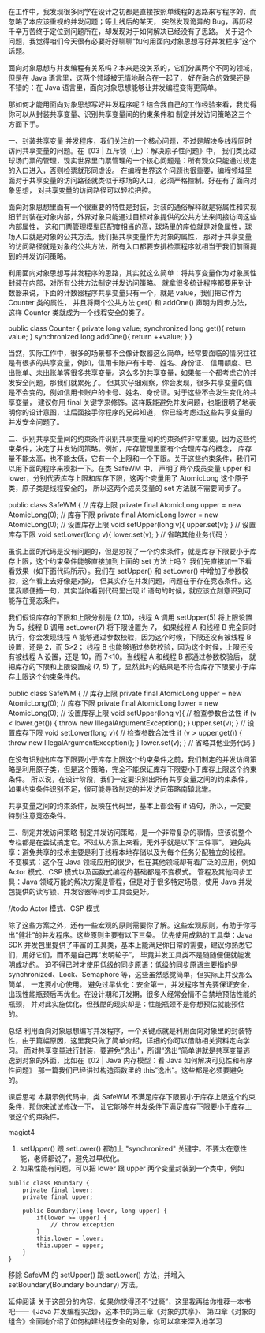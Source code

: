在工作中，我发现很多同学在设计之初都是直接按照单线程的思路来写程序的，而忽略了本应该重视的并发问题；等上线后的某天，
突然发现诡异的 Bug，再历经千辛万苦终于定位到问题所在，却发现对于如何解决已经没有了思路。
关于这个问题，我觉得咱们今天很有必要好好聊聊“如何用面向对象思想写好并发程序”这个话题。

面向对象思想与并发编程有关系吗？本来是没关系的，它们分属两个不同的领域，但是在 Java 语言里，这两个领域被无情地融合在一起了，
好在融合的效果还是不错的：在 Java 语言里，面向对象思想能够让并发编程变得更简单。

那如何才能用面向对象思想写好并发程序呢？结合我自己的工作经验来看，我觉得你可以从封装共享变量、识别共享变量间的约束条件和
制定并发访问策略这三个方面下手。

一、封装共享变量
并发程序，我们关注的一个核心问题，不过是解决多线程同时访问共享变量的问题。在《03 | 互斥锁（上）：解决原子性问题》中，
我们类比过球场门票的管理，现实世界里门票管理的一个核心问题是：所有观众只能通过规定的入口进入，否则检票就形同虚设。
在编程世界这个问题也很重要，编程领域里面对于共享变量的访问路径就类似于球场的入口，必须严格控制。好在有了面向对象思想，
对共享变量的访问路径可以轻松把控。

面向对象思想里面有一个很重要的特性是封装，封装的通俗解释就是将属性和实现细节封装在对象内部，外界对象只能通过目标对象提供的公共方法来间接访问这些内部属性，
这和门票管理模型匹配度相当的高，球场里的座位就是对象属性，球场入口就是对象的公共方法。我们把共享变量作为对象的属性，
那对于共享变量的访问路径就是对象的公共方法，所有入口都要安排检票程序就相当于我们前面提到的并发访问策略。

利用面向对象思想写并发程序的思路，其实就这么简单：将共享变量作为对象属性封装在内部，对所有公共方法制定并发访问策略。
就拿很多统计程序都要用到计数器来说，下面的计数器程序共享变量只有一个，就是 value，我们把它作为 Counter 类的属性，
并且将两个公共方法 get() 和 addOne() 声明为同步方法，这样 Counter 类就成为一个线程安全的类了。


public class Counter {
  private long value;
  synchronized long get(){
    return value;
  }
  synchronized long addOne(){
    return ++value;
  }
}


当然，实际工作中，很多的场景都不会像计数器这么简单，经常要面临的情况往往是有很多的共享变量，例如，信用卡账户有卡号、姓名、身份证、
信用额度、已出账单、未出账单等很多共享变量。这么多的共享变量，如果每一个都考虑它的并发安全问题，那我们就累死了。
但其实仔细观察，你会发现，很多共享变量的值是不会变的，例如信用卡账户的卡号、姓名、身份证。对于这些不会发生变化的共享变量，
建议你用 final 关键字来修饰。这样既能避免并发问题，也能很明了地表明你的设计意图，让后面接手你程序的兄弟知道，
你已经考虑过这些共享变量的并发安全问题了。

二、识别共享变量间的约束条件识别共享变量间的约束条件非常重要。因为这些约束条件，决定了并发访问策略。例如，库存管理里面有个合理库存的概念，
库存量不能太高，也不能太低，它有一个上限和一个下限。关于这些约束条件，我们可以用下面的程序来模拟一下。在类 SafeWM 中，
声明了两个成员变量 upper 和 lower，分别代表库存上限和库存下限，这两个变量用了 AtomicLong 这个原子类，原子类是线程安全的，
所以这两个成员变量的 set 方法就不需要同步了。


public class SafeWM {
  // 库存上限
  private final AtomicLong upper = new AtomicLong(0);
  // 库存下限
  private final AtomicLong lower = new AtomicLong(0);
  // 设置库存上限
  void setUpper(long v){
    upper.set(v);
  }
  // 设置库存下限
  void setLower(long v){
    lower.set(v);
  }
  // 省略其他业务代码
}

虽说上面的代码是没有问题的，但是忽视了一个约束条件，就是库存下限要小于库存上限，这个约束条件能够直接加到上面的 set 方法上吗？
我们先直接加一下看看效果（如下面代码所示）。我们在 setUpper() 和 setLower() 中增加了参数校验，这乍看上去好像是对的，
但其实存在并发问题，问题在于存在竞态条件。这里我顺便插一句，其实当你看到代码里出现 if 语句的时候，就应该立刻意识到可能存在竞态条件。

我们假设库存的下限和上限分别是 (2,10)，线程 A 调用 setUpper(5) 将上限设置为 5，线程 B 调用 setLower(7) 将下限设置为 7，
如果线程 A 和线程 B 完全同时执行，你会发现线程 A 能够通过参数校验，因为这个时候，下限还没有被线程 B 设置，还是 2，而 5>2；
线程 B 也能够通过参数校验，因为这个时候，上限还没有被线程 A 设置，还是 10，而 7<10。当线程 A 和线程 B 都通过参数校验后，
就把库存的下限和上限设置成 (7, 5) 了，显然此时的结果是不符合库存下限要小于库存上限这个约束条件的。

public class SafeWM {
  // 库存上限
  private final AtomicLong upper = new AtomicLong(0);
  // 库存下限
  private final AtomicLong lower = new AtomicLong(0);
  // 设置库存上限
  void setUpper(long v){
    // 检查参数合法性
    if (v < lower.get()) {
      throw new IllegalArgumentException();
    }
    upper.set(v);
  }
  // 设置库存下限
  void setLower(long v){
    // 检查参数合法性
    if (v > upper.get()) {
      throw new IllegalArgumentException();
    }
    lower.set(v);
  }
  // 省略其他业务代码
}


在没有识别出库存下限要小于库存上限这个约束条件之前，我们制定的并发访问策略是利用原子类，但是这个策略，完全不能保证库存下限要小于库存上限这个约束条件。
所以说，在设计阶段，我们一定要识别出所有共享变量之间的约束条件，如果约束条件识别不足，很可能导致制定的并发访问策略南辕北辙。

共享变量之间的约束条件，反映在代码里，基本上都会有 if 语句，所以，一定要特别注意竞态条件。


三、制定并发访问策略
制定并发访问策略，是一个非常复杂的事情。应该说整个专栏都是在尝试搞定它。不过从方案上来看，无外乎就是以下“三件事”。
避免共享：避免共享的技术主要是利于线程本地存储以及为每个任务分配独立的线程。
不变模式：这个在 Java 领域应用的很少，但在其他领域却有着广泛的应用，例如 Actor 模式、CSP 模式以及函数式编程的基础都是不变模式。
管程及其他同步工具：Java 领域万能的解决方案是管程，但是对于很多特定场景，使用 Java 并发包提供的读写锁、并发容器等同步工具会更好。

//todo Actor 模式、CSP 模式


除了这些方案之外，还有一些宏观的原则需要你了解。这些宏观原则，有助于你写出“健壮”的并发程序。这些原则主要有以下三条。
优先使用成熟的工具类：Java SDK 并发包里提供了丰富的工具类，基本上能满足你日常的需要，建议你熟悉它们，用好它们，而不是自己再“发明轮子”，
  毕竟并发工具类不是随随便便就能发明成功的。
迫不得已时才使用低级的同步原语：低级的同步原语主要指的是 synchronized、Lock、Semaphore 等，这些虽然感觉简单，但实际上并没那么简单，
  一定要小心使用。
避免过早优化：安全第一，并发程序首先要保证安全，出现性能瓶颈后再优化。在设计期和开发期，很多人经常会情不自禁地预估性能的瓶颈，
  并对此实施优化，但残酷的现实却是：性能瓶颈不是你想预估就能预估的。
  
总结
利用面向对象思想编写并发程序，一个关键点就是利用面向对象里的封装特性，由于篇幅原因，这里我只做了简单介绍，详细的你可以借助相关资料定向学习。
 而对共享变量进行封装，要避免“逸出”，所谓“逸出”简单讲就是共享变量逃逸到对象的外面，比如在《02 | Java 内存模型：看 Java 如何解决可见性和有序性问题》
 那一篇我们已经讲过构造函数里的 this“逸出”。这些都是必须要避免的。 
 
课后思考
本期示例代码中，类 SafeWM 不满足库存下限要小于库存上限这个约束条件，那你来试试修改一下，
 让它能够在并发条件下满足库存下限要小于库存上限这个约束条件。  
 
 magict4
 1. setUpper() 跟 setLower() 都加上 "synchronized" 关键字。不要太在意性能，老师都说了，避免过早优化。
 2. 如果性能有问题，可以把 lower 跟 upper 两个变量封装到一个类中，例如
 ```
 public class Boundary {
     private final lower;
     private final upper;
     
     public Boundary(long lower, long upper) {
         if(lower >= upper) {
             // throw exception
         }
         this.lower = lower;
         this.upper = upper;
     }
 }
 ```
 移除 SafeVM 的 setUpper() 跟 setLower() 方法，并增入 setBoundary(Boundary boundary) 方法。
 
 
延伸阅读
关于这部分的内容，如果你觉得还不“过瘾”，这里我再给你推荐一本书吧——《Java 并发编程实战》，这本书的第三章《对象的共享》、
第四章《对象的组合》全面地介绍了如何构建线程安全的对象，你可以拿来深入地学习 